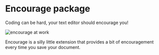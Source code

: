 # Encourage package

Coding can be hard, your text editor should encourage you!

![encourage at work](https://cloud.githubusercontent.com/assets/19977/15810806/21421734-2b57-11e6-9979-8a5092e6b417.png)

Encourage is a silly little extension that provides a bit of encouragement every time you save your document.
